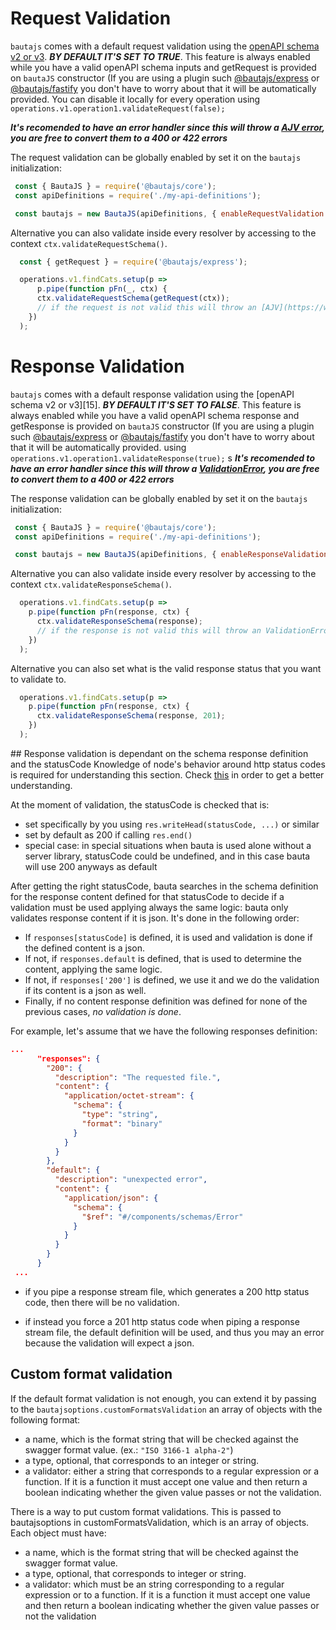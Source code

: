 # Request Validation

`bautajs` comes with a default request validation using the [openAPI schema v2 or v3](https://github.com/OAI/OpenAPI-Specification/blob/master/versions/3.0.0.md#specification). **_BY DEFAULT IT'S SET TO TRUE_**.
This feature is always enabled while you have a valid openAPI schema inputs and getRequest is provided on `bautaJS` constructor (If you are using a plugin such [@bautajs/express](../packages/bautajs-express) or [@bautajs/fastify](../packages/bautajs-fastify) you don't have to worry about that it will be automatically provided.
You can disable it locally for every operation using `operations.v1.operation1.validateRequest(false);`

**_It's recomended to have an error handler since this will throw a [AJV error](https://www.npmjs.com/package/ajv#validation-errors), you are free to convert them to a 400 or 422 errors_**

The request validation can be globally enabled by set it on the `bautajs` initialization:

```js
 const { BautaJS } = require('@bautajs/core');
 const apiDefinitions = require('./my-api-definitions');

 const bautajs = new BautaJS(apiDefinitions, { enableRequestValidation: true });
```

Alternative you can also validate inside every resolver by accessing to the context `ctx.validateRequestSchema()`.

```js
  const { getRequest } = require('@bautajs/express');

  operations.v1.findCats.setup(p => 
      p.pipe(function pFn(_, ctx) {
      ctx.validateRequestSchema(getRequest(ctx));
      // if the request is not valid this will throw an [AJV](https://www.npmjs.com/package/ajv#validation-errors) error
    })
  );
```


# Response Validation

`bautajs` comes with a default response validation using the [openAPI schema v2 or v3][15]. **_BY DEFAULT IT'S SET TO FALSE_**.
This feature is always enabled while you have a valid openAPI schema response and getResponse is provided on `bautaJS` constructor (If you are using a plugin such [@bautajs/express](../packages/bautajs-express) or [@bautajs/fastify](../packages/bautajs-fastify) you don't have to worry about that it will be automatically provided.
using `operations.v1.operation1.validateResponse(true);`
s
**_It's recomended to have an error handler since this will throw a [ValidationError](../packages/bautajs/src/core/validation-error.ts), you are free to convert them to a 400 or 422 errors_**

The response validation can be globally enabled by set it on the `bautajs` initialization:

```js
 const { BautaJS } = require('@bautajs/core');
 const apiDefinitions = require('./my-api-definitions');

 const bautajs = new BautaJS(apiDefinitions, { enableResponseValidation: true });
```

Alternative you can also validate inside every resolver by accessing to the context `ctx.validateResponseSchema()`.

```js
  operations.v1.findCats.setup(p => 
    p.pipe(function pFn(response, ctx) {
      ctx.validateResponseSchema(response);
      // if the response is not valid this will throw an ValidationError error 
    })
  );
```

Alternative you can also set what is the valid response status that you want to validate to.

```js
  operations.v1.findCats.setup(p => 
    p.pipe(function pFn(response, ctx) {
      ctx.validateResponseSchema(response, 201);
    })
  );
```

## Response validation is dependant on the schema response definition and the statusCode
Knowledge of node's behavior around http status codes is required for understanding this section. Check [this](https://nodejs.org/es/docs/guides/anatomy-of-an-http-transaction/#http-status-code) in order to get a better understanding.

At the moment of validation, the statusCode is checked that is:
- set specifically by you using ```res.writeHead(statusCode, ...)``` or similar
- set by default as 200 if calling ```res.end()```
- special case: in special situations when bauta is used alone without a server library, statusCode could be undefined, and in this case bauta will use 200 anyways as default

After getting the right statusCode, bauta searches in the schema definition for the response content defined for that statusCode to decide if a validation must be used applying always the same logic: bauta only validates response content if it is json. It's done in the following order:
- If ```responses[statusCode]``` is defined, it is used and validation is done if the defined content is a json.
- If not, if ```responses.default``` is defined, that is used to determine the content, applying the same logic.
- If not, if ```responses['200']``` is defined, we use it and we do the validation if its content is a json as well.
- Finally, if no content response definition was defined for none of the previous cases, *no validation is done*.

For example, let's assume that we have the following responses definition:

```json
...
      "responses": {
        "200": {
          "description": "The requested file.",
          "content": {
            "application/octet-stream": {
              "schema": {
                "type": "string",
                "format": "binary"
              }
            }
          }
        },
        "default": {
          "description": "unexpected error",
          "content": {
            "application/json": {
              "schema": {
                "$ref": "#/components/schemas/Error"
              }
            }
          }
        }
      }
 ...     
```
- if you pipe a response stream file, which generates a 200 http status code, then there will be no validation.

- if instead you force a 201 http status code when piping a response stream file, the default definition will be used, and thus you may an error because the validation will expect a json.

## Custom format validation

If the default format validation is not enough, you can extend it by passing to the `bautajsoptions.customFormatsValidation` an array of objects with the following format:

- a name, which is the format string that will be checked against the swagger format value. (ex.: `"ISO 3166-1 alpha-2"`)
- a type, optional, that corresponds to an integer or string.
- a validator: either a string that corresponds to a regular expression or a function. If it is a function it must accept one value and then return a boolean indicating whether the given value passes or not the validation.

There is a way to put custom format validations. This is passed to bautajsoptions in customFormatsValidation, which is an array of objects. Each object must have:

- a name, which is the format string that will be checked against the swagger format value.
- a type, optional, that corresponds to integer or string.
- a validator: which must be an string corresponding to a regular expression or to a function. If it is a function it must accept one value and then return a boolean indicating whether the given value passes or not the validation

